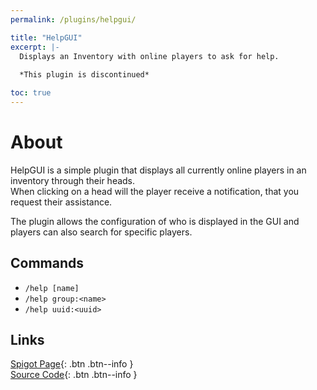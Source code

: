 ```yaml
---
permalink: /plugins/helpgui/

title: "HelpGUI"
excerpt: |-
  Displays an Inventory with online players to ask for help.
  
  *This plugin is discontinued*

toc: true
---
```


# About
HelpGUI is a simple plugin that displays all currently online players in an inventory through their heads.  
When clicking on a head will the player receive a notification, that you request their assistance.

The plugin allows the configuration of who is displayed in the GUI and players can also search for specific players.

## Commands
- `/help [name]`
- `/help group:<name>`
- `/help uuid:<uuid>`

## Links

[<i class="fas fa-faucet"></i> Spigot Page](https://www.spigotmc.org/resources/33245){: .btn .btn--info }  
[<i class="fab fa-github"></i> Source Code](https://github.com/Andre601/HelpGUI){: .btn .btn--info }